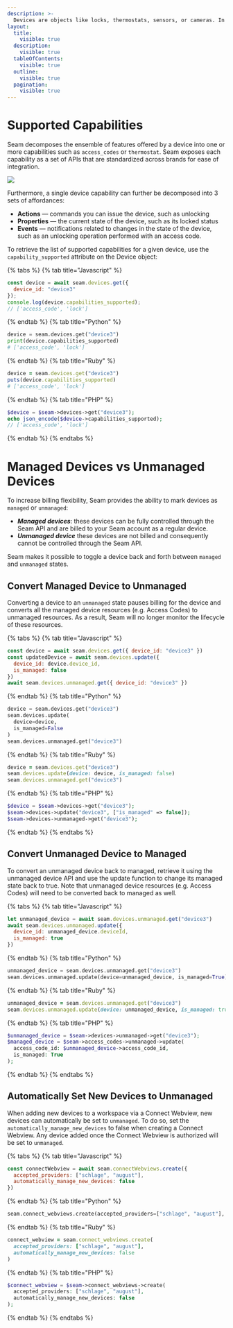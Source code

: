 ```yaml
---
description: >-
  Devices are objects like locks, thermostats, sensors, or cameras. In the Seam API, Devices have capabilities that describe the functions they can perform, as well as online and managed status.
layout:
  title:
    visible: true
  description:
    visible: true
  tableOfContents:
    visible: true
  outline:
    visible: true
  pagination:
    visible: true
---
```


# Supported Capabilities

Seam decomposes the ensemble of features offered by a device into one or more capabilities such as `access_codes` or `thermostat`. Seam exposes each capability as a set of APIs that are standardized across brands for ease of integration.

![](<../.gitbook/assets/image (10).png>)

Furthermore, a single device capability can further be decomposed into 3 sets of affordances:

* **Actions** — commands you can issue the device, such as unlocking
* **Properties** — the current state of the device, such as its locked status
* **Events** — notifications related to changes in the state of the device, such as an unlocking operation performed with an access code.

To retrieve the list of supported capabilities for a given device, use the `capability_supported` attribute on the Device object:

<!-- CODE INJECT START
Get a device and print out the capability_supported property of this device

e.g. in python you could do:
```python
device = seam.devices.get("some_device_uuid")
print(device.capability_supported)
```
-->
{% tabs %}
{% tab title="Javascript" %}
```javascript
const device = await seam.devices.get({
  device_id: "device3"
});
console.log(device.capabilities_supported);
// ['access_code', 'lock']
```
{% endtab %}
{% tab title="Python" %}
```python
device = seam.devices.get("device3")
print(device.capabilities_supported)
# ['access_code', 'lock']
```
{% endtab %}
{% tab title="Ruby" %}
```ruby
device = seam.devices.get("device3")
puts(device.capabilities_supported)
# ['access_code', 'lock']
```
{% endtab %}
{% tab title="PHP" %}
```php
$device = $seam->devices->get("device3");
echo json_encode($device->capabilities_supported);
// ['access_code', 'lock']
```
{% endtab %}
{% endtabs %}
<!-- CODE INJECT END -->




# Managed Devices vs Unmanaged Devices

To increase billing flexibility, Seam provides the ability to mark devices as `managed` or `unmanaged`:

- ***Managed devices***: these devices can be fully controlled through the Seam API and are billed to your Seam account as a regular device.
- ***Unmanaged device*** these devices are not billed and consequently cannot be controlled through the Seam API.

Seam makes it possible to toggle a device back and forth between `managed` and `unmanaged` states.

## Convert Managed Device to Unmanaged
Converting a device to an `unmanaged` state pauses billing for the device and converts all the managed device resources (e.g. Access Codes) to unmanaged resources. As a result, Seam will no longer monitor the lifecycle of these resources. 

<!-- CODE INJECT START
Get a device and convert it to an unmanaged device, then use the unmanaged device get call to retrieve it

e.g. in python you could do:
```python
device = seam.devices.get("some_device_uuid")
seam.devices.update(
  device=some_device, 
  is_managed=False
  )
seam.devices.unmanaged.get("some_device_uuid")
```
-->
{% tabs %}
{% tab title="Javascript" %}
```javascript
const device = await seam.devices.get({ device_id: "device3" })
const updatedDevice = await seam.devices.update({
  device_id: device.device_id,
  is_managed: false
})
await seam.devices.unmanaged.get({ device_id: "device3" })
```
{% endtab %}
{% tab title="Python" %}
```python
device = seam.devices.get("device3")
seam.devices.update(
  device=device, 
  is_managed=False
)
seam.devices.unmanaged.get("device3")
```
{% endtab %}
{% tab title="Ruby" %}
```ruby
device = seam.devices.get("device3")
seam.devices.update(device: device, is_managed: false)
seam.devices.unmanaged.get("device3")
```
{% endtab %}
{% tab title="PHP" %}
```php
$device = $seam->devices->get("device3");
$seam->devices->update("device3", ["is_managed" => false]);
$seam->devices->unmanaged->get("device3");
```
{% endtab %}
{% endtabs %}
<!-- CODE INJECT END -->


## Convert Unmanaged Device to Managed
To convert an unmanaged device back to managed, retrieve it using the unmanaged device API and use the update function to change its managed state back to true. Note that unmanaged device resources (e.g. Access Codes) will need to be converted back to managed as well.


<!-- CODE INJECT START
Get an unmanaged device and convert it to a managed device

e.g. in python you could do:
```python
unmanaged_device = seam.devices.unmanaged.get("some_device_uuid")
seam.devices.unmanaged.update(device=unmanaged_device, is_managed=True)
```
-->
{% tabs %}
{% tab title="Javascript" %}
```javascript
let unmanaged_device = await seam.devices.unmanaged.get("device3")
await seam.devices.unmanaged.update({
  device_id: unmanaged_device.deviceId, 
  is_managed: true
})

```
{% endtab %}
{% tab title="Python" %}
```python
unmanaged_device = seam.devices.unmanaged.get("device3")
seam.devices.unmanaged.update(device=unmanaged_device, is_managed=True)
```
{% endtab %}
{% tab title="Ruby" %}
```ruby
unmanaged_device = seam.devices.unmanaged.get("device3")
seam.devices.unmanaged.update(device: unmanaged_device, is_managed: true)
```
{% endtab %}
{% tab title="PHP" %}
```php
$unmanaged_device = $seam->devices->unmanaged->get("device3");
$managed_device = $seam->access_codes->unmanaged->update(
  access_code_id: $unmanaged_device->access_code_id,
  is_managed: True
);
```
{% endtab %}
{% endtabs %}
<!-- CODE INJECT END -->

## Automatically Set New Devices to Unmanaged
When adding new devices to a workspace via a Connect Webview, new devices can automatically be set to `unmanaged`. To do so, set the `automatically_manage_new_devices` to false when creating a Connect Webview. Any device added once the Connect Webview is authorized will be set to `unmanaged`.


<!-- CODE INJECT START
Create a Connect Webview and set automatically_manage_new_devices to false

e.g. in python you could do:
```python
seam.connect_webviews.create(accepted_providers=["schlage", "august"], automatically_manage_new_devices=False)
```
-->
{% tabs %}
{% tab title="Javascript" %}
```javascript
const connectWebview = await seam.connectWebviews.create({
  accepted_providers: ["schlage", "august"], 
  automatically_manage_new_devices: false
})
```
{% endtab %}
{% tab title="Python" %}
```python
seam.connect_webviews.create(accepted_providers=["schlage", "august"], automatically_manage_new_devices=False)
```
{% endtab %}
{% tab title="Ruby" %}
```ruby
connect_webview = seam.connect_webviews.create(
  accepted_providers: ["schlage", "august"], 
  automatically_manage_new_devices: false
)
```
{% endtab %}
{% tab title="PHP" %}
```php
$connect_webview = $seam->connect_webviews->create(
  accepted_providers: ["schlage", "august"], 
  automatically_manage_new_devices: false
);
```
{% endtab %}
{% endtabs %}
<!-- CODE INJECT END -->